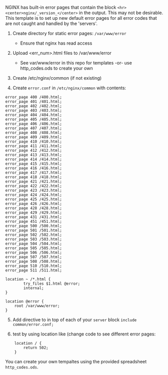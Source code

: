NGINX has built-in error pages that contain the block `<hr><center>nginx/_version_</center>` in the output. This may not be desirable. This template is to set up new default error pages for all error codes that are not caught and handled by the 'servers'.

1) Create directory for static error pages: `/var/www/error`
    * Ensure that nginx has read access
  
2) Upload <err_num>.html files to /var/www/error
    * See var/www/error in this repo for templates -or- use http_codes.ods to create your own

3) Create /etc/nginx/common (if not existing)

4) Create `error.conf` in `/etc/nginx/common` with contents:
```
error_page 400 /400.html;
error_page 401 /401.html;
error_page 402 /402.html;
error_page 403 /403.html;
error_page 404 /404.html;
error_page 405 /405.html;
error_page 406 /406.html;
error_page 407 /407.html;
error_page 408 /408.html;
error_page 409 /409.html;
error_page 410 /410.html;
error_page 411 /411.html;
error_page 412 /412.html;
error_page 413 /413.html;
error_page 414 /414.html;
error_page 415 /415.html;
error_page 416 /416.html;
error_page 417 /417.html;
error_page 418 /418.html;
error_page 421 /421.html;
error_page 422 /422.html;
error_page 423 /423.html;
error_page 424 /424.html;
error_page 425 /425.html;
error_page 426 /426.html;
error_page 428 /428.html;
error_page 429 /429.html;
error_page 431 /431.html;
error_page 451 /451.html;
error_page 500 /500.html;
error_page 501 /501.html;
error_page 502 /502.html;
error_page 503 /503.html;
error_page 504 /504.html;
error_page 505 /505.html;
error_page 506 /506.html;
error_page 507 /507.html;
error_page 508 /508.html;
error_page 510 /510.html;
error_page 511 /511.html;

location ~ /*.html {
        try_files $1.html @error;
        internal;
}

location @error {
    root /var/www/error;
}
```

5) Add directive to in top of each of your `server` block `include common/error.conf;`

6) test by using location like (change code to see different error pages:
```
    location / {
        return 502;
    }
```

You can create your own tempaltes using the provided spreadsheet `http_codes.ods`.
  
